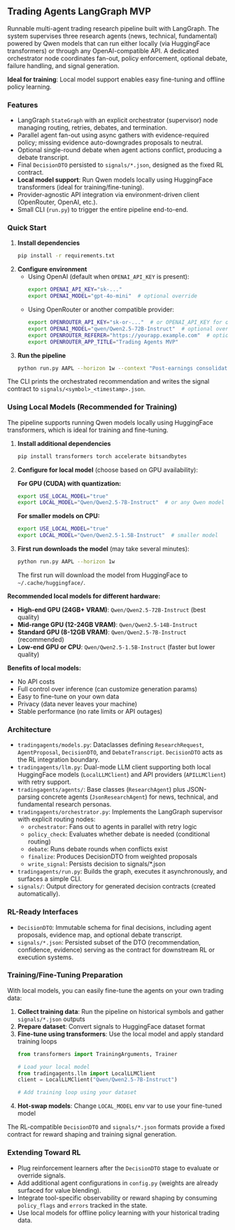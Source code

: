 ## Trading Agents LangGraph MVP

Runnable multi-agent trading research pipeline built with LangGraph. The system supervises three research agents (news, technical, fundamental) powered by Qwen models that can run either locally (via HuggingFace transformers) or through any OpenAI-compatible API. A dedicated orchestrator node coordinates fan-out, policy enforcement, optional debate, failure handling, and signal generation.

**Ideal for training**: Local model support enables easy fine-tuning and offline policy learning.

### Features
- LangGraph `StateGraph` with an explicit orchestrator (supervisor) node managing routing, retries, debates, and termination.
- Parallel agent fan-out using async gathers with evidence-required policy; missing evidence auto-downgrades proposals to neutral.
- Optional single-round debate when agent actions conflict, producing a debate transcript.
- Final `DecisionDTO` persisted to `signals/*.json`, designed as the fixed RL contract.
- **Local model support**: Run Qwen models locally using HuggingFace transformers (ideal for training/fine-tuning).
- Provider-agnostic API integration via environment-driven client (OpenRouter, OpenAI, etc.).
- Small CLI (`run.py`) to trigger the entire pipeline end-to-end.

### Quick Start
1. **Install dependencies**
   ```bash
   pip install -r requirements.txt
   ```
2. **Configure environment**
   - Using OpenAI (default when `OPENAI_API_KEY` is present):
     ```bash
     export OPENAI_API_KEY="sk-..."
     export OPENAI_MODEL="gpt-4o-mini"  # optional override
     ```
   - Using OpenRouter or another compatible provider:
     ```bash
     export OPENROUTER_API_KEY="sk-or-..."  # or OPENAI_API_KEY for other providers
     export OPENAI_MODEL="qwen/Qwen2.5-72B-Instruct"  # optional override
     export OPENROUTER_REFERER="https://yourapp.example.com"  # optional but recommended by OpenRouter
     export OPENROUTER_APP_TITLE="Trading Agents MVP"
     ```
3. **Run the pipeline**
   ```bash
   python run.py AAPL --horizon 1w --context "Post-earnings consolidation"
   ```

The CLI prints the orchestrated recommendation and writes the signal contract to `signals/<symbol>_<timestamp>.json`.

### Using Local Models (Recommended for Training)

The pipeline supports running Qwen models locally using HuggingFace transformers, which is ideal for training and fine-tuning.

1. **Install additional dependencies**
   ```bash
   pip install transformers torch accelerate bitsandbytes
   ```

2. **Configure for local model** (choose based on GPU availability):
   
   **For GPU (CUDA) with quantization:**
   ```bash
   export USE_LOCAL_MODEL="true"
   export LOCAL_MODEL="Qwen/Qwen2.5-7B-Instruct"  # or any Qwen model
   ```
   
   **For smaller models on CPU:**
   ```bash
   export USE_LOCAL_MODEL="true"
   export LOCAL_MODEL="Qwen/Qwen2.5-1.5B-Instruct"  # smaller model
   ```

3. **First run downloads the model** (may take several minutes):
   ```bash
   python run.py AAPL --horizon 1w
   ```
   
   The first run will download the model from HuggingFace to `~/.cache/huggingface/`.

**Recommended local models for different hardware:**
- **High-end GPU (24GB+ VRAM)**: `Qwen/Qwen2.5-72B-Instruct` (best quality)
- **Mid-range GPU (12-24GB VRAM)**: `Qwen/Qwen2.5-14B-Instruct`
- **Standard GPU (8-12GB VRAM)**: `Qwen/Qwen2.5-7B-Instruct` (recommended)
- **Low-end GPU or CPU**: `Qwen/Qwen2.5-1.5B-Instruct` (faster but lower quality)

**Benefits of local models:**
- No API costs
- Full control over inference (can customize generation params)
- Easy to fine-tune on your own data
- Privacy (data never leaves your machine)
- Stable performance (no rate limits or API outages)

### Architecture
- `tradingagents/models.py`: Dataclasses defining `ResearchRequest`, `AgentProposal`, `DecisionDTO`, and `DebateTranscript`. `DecisionDTO` acts as the RL integration boundary.
- `tradingagents/llm.py`: Dual-mode LLM client supporting both local HuggingFace models (`LocalLLMClient`) and API providers (`APILLMClient`) with retry support.
- `tradingagents/agents/`: Base classes (`ResearchAgent`) plus JSON-parsing concrete agents (`JsonResearchAgent`) for news, technical, and fundamental research personas.
- `tradingagents/orchestrator.py`: Implements the LangGraph supervisor with explicit routing nodes:
  - `orchestrator`: Fans out to agents in parallel with retry logic
  - `policy_check`: Evaluates whether debate is needed (conditional routing)
  - `debate`: Runs debate rounds when conflicts exist
  - `finalize`: Produces DecisionDTO from weighted proposals
  - `write_signal`: Persists decision to signals/*.json
- `tradingagents/run.py`: Builds the graph, executes it asynchronously, and surfaces a simple CLI.
- `signals/`: Output directory for generated decision contracts (created automatically).

### RL-Ready Interfaces
- `DecisionDTO`: Immutable schema for final decisions, including agent proposals, evidence map, and optional debate transcript.
- `signals/*.json`: Persisted subset of the DTO (recommendation, confidence, evidence) serving as the contract for downstream RL or execution systems.

### Training/Fine-Tuning Preparation

With local models, you can easily fine-tune the agents on your own trading data:

1. **Collect training data**: Run the pipeline on historical symbols and gather `signals/*.json` outputs
2. **Prepare dataset**: Convert signals to HuggingFace dataset format
3. **Fine-tune using transformers**: Use the local model and apply standard training loops
   ```python
   from transformers import TrainingArguments, Trainer
   
   # Load your local model
   from tradingagents.llm import LocalLLMClient
   client = LocalLLMClient("Qwen/Qwen2.5-7B-Instruct")
   
   # Add training loop using your dataset
   ```
4. **Hot-swap models**: Change `LOCAL_MODEL` env var to use your fine-tuned model

The RL-compatible `DecisionDTO` and `signals/*.json` formats provide a fixed contract for reward shaping and training signal generation.

### Extending Toward RL
- Plug reinforcement learners after the `DecisionDTO` stage to evaluate or override signals.
- Add additional agent configurations in `config.py` (weights are already surfaced for value blending).
- Integrate tool-specific observability or reward shaping by consuming `policy_flags` and `errors` tracked in the state.
- Use local models for offline policy learning with your historical trading data.
